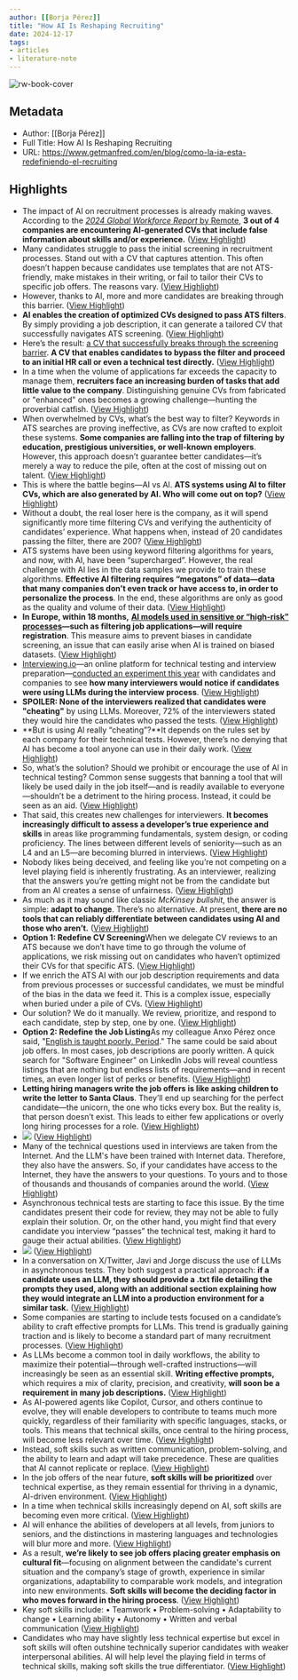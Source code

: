 ```yaml
---
author: [[Borja Pérez]]
title: "How AI Is Reshaping Recruiting"
date: 2024-12-17
tags: 
- articles
- literature-note
---
```

![rw-book-cover](https://getmanfred.com/wp-content/uploads/2024/12/Group-146.png)

## Metadata
- Author: [[Borja Pérez]]
- Full Title: How AI Is Reshaping Recruiting
- URL: https://www.getmanfred.com/en/blog/como-la-ia-esta-redefiniendo-el-recruiting

## Highlights
- The impact of AI on recruitment processes is already making waves. According to the [*2024 Global Workforce Report* by Remote](https://go.remote.com/hubfs/email%20marketing/Gated%20Content/Remote%20Global%20Workforce%20Report%202024/Remote%20Global%20Workforce%20Report%202024.pdf?_gl=1*ceolzm*_gcl_au*NTcxMTUxMDg3LjE3MzM0MjAwODc.*_ga*MTM2NDk1ODAxNS4xNzMzNDIwMDg2*_ga_HDWRDTEGHY*MTczMzQyMDA4NS4xLjEuMTczMzQyMDEyMC4yNy4wLjYyODE3MTY0NA..), **3 out of 4 companies are encountering AI-generated CVs that include false information about skills and/or experience.** ([View Highlight](https://read.readwise.io/read/01jfb3w4y2pjxt7pdwb31sb9h9))
- Many candidates struggle to pass the initial screening in recruitment processes. Stand out with a CV that captures attention. This often doesn’t happen because candidates use templates that are not ATS-friendly, make mistakes in their writing, or fail to tailor their CVs to specific job offers. The reasons vary. ([View Highlight](https://read.readwise.io/read/01jfb3w84gy46ep022p53ndg2c))
- However, thanks to AI, more and more candidates are breaking through this barrier. ([View Highlight](https://read.readwise.io/read/01jfb3wgrdhan095cxp5sxshn8))
- **AI enables the creation of optimized CVs designed to pass ATS filters**. By simply providing a job description, it can generate a tailored CV that successfully navigates ATS screening. ([View Highlight](https://read.readwise.io/read/01jfb3wj8jfdnrppbs09rnrggz))
- Here’s the result: [a CV that successfully breaks through the screening barrier](https://docs.google.com/document/d/1JJL9w511SvSIOjK3D5SlODNzSYpjCCc1c4R6pCzUNHQ/edit?usp=sharing). **A CV that enables candidates to bypass the filter and proceed to an initial HR call or even a technical test directly.** ([View Highlight](https://read.readwise.io/read/01jfb3xh87cms1xyt44hrh4e1t))
- In a time when the volume of applications far exceeds the capacity to manage them, **recruiters face an increasing burden of tasks that add little value to the company**. Distinguishing genuine CVs from fabricated or "enhanced" ones becomes a growing challenge—hunting the proverbial catfish. ([View Highlight](https://read.readwise.io/read/01jfb3xs2wkqgjj1mfzaapd6a7))
- When overwhelmed by CVs, what’s the best way to filter? Keywords in ATS searches are proving ineffective, as CVs are now crafted to exploit these systems. 
  **Some companies are falling into the trap of filtering by education, prestigious universities, or well-known employers**. However, this approach doesn’t guarantee better candidates—it’s merely a way to reduce the pile, often at the cost of missing out on talent. ([View Highlight](https://read.readwise.io/read/01jfb3xvx6218kz6cphtwdd177))
- This is where the battle begins—AI vs AI. **ATS systems using AI to filter CVs, which are also generated by AI. Who will come out on top?** ([View Highlight](https://read.readwise.io/read/01jfb3y0r7sgtdc260tx3mm3b9))
- Without a doubt, the real loser here is the company, as it will spend significantly more time filtering CVs and verifying the authenticity of candidates’ experience. What happens when, instead of 20 candidates passing the filter, there are 200? ([View Highlight](https://read.readwise.io/read/01jfb3y265pt4rtx8n89y22yms))
- ATS systems have been using keyword filtering algorithms for years, and now, with AI, have been “supercharged”. However, the real challenge with AI lies in the data samples we provide to train these algorithms. **Effective AI filtering requires “megatons” of data—data that many companies don't even track or have access to, in order to personalize the process**. In the end, these algorithms are only as good as the quality and volume of their data. ([View Highlight](https://read.readwise.io/read/01jfb3y5ef0eqjycbhapm29js2))
- **In Europe, within 18 months,** [**AI models used in sensitive or “high-risk” processes**](https://artificialintelligenceact.eu/chapter/3/)**—such as filtering job applications—will require registration**. This measure aims to prevent biases in candidate screening, an issue that can easily arise when AI is trained on biased datasets. ([View Highlight](https://read.readwise.io/read/01jfb3ywqvbg0kfdb5qqsfgzs8))
- [Interviewing.io](http://interviewing.io)—an online platform for technical testing and interview preparation—[conducted an experiment this year](https://interviewing.io/blog/how-hard-is-it-to-cheat-with-chatgpt-in-technical-interviews) with candidates and companies to see **how many interviewers would notice if candidates were using LLMs during the interview process**. ([View Highlight](https://read.readwise.io/read/01jfb3zbqph2bfqmef7zz7p4yy))
- **SPOILER: None of the interviewers realized that candidates were "cheating"** by using LLMs. Moreover, 72% of the interviewers stated they would hire the candidates who passed the tests. ([View Highlight](https://read.readwise.io/read/01jfb3zhb0vdchdzb2f1hq5j64))
- **But is using AI really “cheating”?**It depends on the rules set by each company for their technical tests. However, there’s no denying that AI has become a tool anyone can use in their daily work. ([View Highlight](https://read.readwise.io/read/01jfb3zt6tfr5jsqsjp8jqhdxz))
- So, what’s the solution? Should we prohibit or encourage the use of AI in technical testing? 
  Common sense suggests that banning a tool that will likely be used daily in the job itself—and is readily available to everyone—shouldn’t be a detriment to the hiring process. Instead, it could be seen as an aid. ([View Highlight](https://read.readwise.io/read/01jfb3zr6bqcbj7tb7jv3y59t7))
- That said, this creates new challenges for interviewers. **It becomes increasingly difficult to assess a developer’s true experience and skills** in areas like programming fundamentals, system design, or coding proficiency. The lines between different levels of seniority—such as an L4 and an L5—are becoming blurred in interviews. ([View Highlight](https://read.readwise.io/read/01jfb3zygv30gmxgx988x5egg2))
- Nobody likes being deceived, and feeling like you’re not competing on a level playing field is inherently frustrating. As an interviewer, realizing that the answers you’re getting might not be from the candidate but from an AI creates a sense of unfairness. ([View Highlight](https://read.readwise.io/read/01jfb401yk73tfacdq57mnb3sj))
- As much as it may sound like classic *McKinsey bullshit*, the answer is simple: **adapt to change**. There’s no alternative. At present, **there are no tools that can reliably differentiate between candidates using AI and those who aren’t.** ([View Highlight](https://read.readwise.io/read/01jfb41djh7xq1f9ny1rbrea3e))
- **Option 1: Redefine CV Screening**When we delegate CV reviews to an ATS because we don’t have time to go through the volume of applications, we risk missing out on candidates who haven’t optimized their CVs for that specific ATS. ([View Highlight](https://read.readwise.io/read/01jfb41gvs1h4w2hy89h2yycky))
- If we enrich the ATS AI with our job description requirements and data from previous processes or successful candidates, we must be mindful of the bias in the data we feed it. This is a complex issue, especially when buried under a pile of CVs. ([View Highlight](https://read.readwise.io/read/01jfb41m3323n6q251r5gbac3d))
- Our solution? We do it manually. We review, prioritize, and respond to each candidate, step by step, one by one. ([View Highlight](https://read.readwise.io/read/01jfb41rwwnfvc5cpr8q29kxmj))
- **Option 2: Redefine the Job Listing**As my colleague Anxo Pérez once said, "[English is taught poorly. Period](https://www.youtube.com/watch?v=vR_b3Mf3b24)." The same could be said about job offers. In most cases, job descriptions are poorly written. A quick search for "Software Engineer" on LinkedIn Jobs will reveal countless listings that are nothing but endless lists of requirements—and in recent times, an even longer list of perks or benefits. ([View Highlight](https://read.readwise.io/read/01jfb421875hhasy4yg1wna4gn))
- **Letting hiring managers write the job offers is like asking children to write the letter to Santa Claus**. They’ll end up searching for the perfect candidate—the unicorn, the one who ticks every box. But the reality is, that person doesn’t exist. This leads to either few applications or overly long hiring processes for a role. ([View Highlight](https://read.readwise.io/read/01jfb426cbnyth6zxssp6b6x26))
- ![](https://lh7-rt.googleusercontent.com/docsz/AD_4nXfb-0uV7IldY8lPPRzDyXysrTxmi5sIZOH2DjzlmFmrI1JdUjWCzrMAreMVo8k4sbP5UL0yLm0dehbDlj0liwve91Yoe4RurlOScgEkqGIpzpnVZrQ3PNMbDs-_59wXWqlEcLDrbA?key=_ZK7k27nyYX_4v6Fl6st7xc0) ([View Highlight](https://read.readwise.io/read/01jfb42zp5jnynsvv3414cgzx9))
- Many of the technical questions used in interviews are taken from the Internet. And the LLM's have been trained with Internet data. Therefore, they also have the answers. So, if your candidates have access to the Internet, they have the answers to your questions. To yours and to those of thousands and thousands of companies around the world. ([View Highlight](https://read.readwise.io/read/01jfb43b1swem8p53z9zhz791b))
- Asynchronous technical tests are starting to face this issue. By the time candidates present their code for review, they may not be able to fully explain their solution. Or, on the other hand, you might find that every candidate you interview “passes” the technical test, making it hard to gauge their actual abilities. ([View Highlight](https://read.readwise.io/read/01jfb44perep57p5fw222kh35r))
- ![](https://lh7-rt.googleusercontent.com/docsz/AD_4nXfqOPjwYorHGdmlKA2zBGA2bdXGCnR2LjfealLe0rJCalYiXKcAXnWPuZbExvOTbUcFja-aAY0ThdWdH1WB1rRDCcqmxV6Gj3V58ZZETLoZAgIEgegX9xCQR06K-lWTfh2F62tnZw?key=_ZK7k27nyYX_4v6Fl6st7xc0) ([View Highlight](https://read.readwise.io/read/01jfb44qt6jwmfb2wwgckrwtb4))
- In a conversation on X/Twitter, Javi and Jorge discuss the use of LLMs in asynchronous tests. They both suggest a practical approach: **if a candidate uses an LLM, they should provide a .txt file detailing the prompts they used, along with an additional section explaining how they would integrate an LLM into a production environment for a similar task.** ([View Highlight](https://read.readwise.io/read/01jfb45j03secjn262w3kdk5q8))
- Some companies are starting to include tests focused on a candidate’s ability to craft effective prompts for LLMs. This trend is gradually gaining traction and is likely to become a standard part of many recruitment processes. ([View Highlight](https://read.readwise.io/read/01jfb45nyntshbg4carw4kw8ye))
- As LLMs become a common tool in daily workflows, the ability to maximize their potential—through well-crafted instructions—will increasingly be seen as an essential skill. **Writing effective prompts,** which requires a mix of clarity, precision, and creativity, **will soon be a requirement in many job descriptions.** ([View Highlight](https://read.readwise.io/read/01jfb45qhy8empaa3k63wbz1av))
- As AI-powered agents like Copilot, Cursor, and others continue to evolve, they will enable developers to contribute to teams much more quickly, regardless of their familiarity with specific languages, stacks, or tools. This means that technical skills, once central to the hiring process, will become less relevant over time. ([View Highlight](https://read.readwise.io/read/01jfb45ttbw37wgdrw3y75t4ge))
- Instead, soft skills such as written communication, problem-solving, and the ability to learn and adapt will take precedence. These are qualities that AI cannot replicate or replace. ([View Highlight](https://read.readwise.io/read/01jfb45x4pqy0xy4brjxd8vavp))
- In the job offers of the near future, **soft skills will be prioritized** over technical expertise, as they remain essential for thriving in a dynamic, AI-driven environment. ([View Highlight](https://read.readwise.io/read/01jfb45y5ep27f5n9j7c1600z0))
- In a time when technical skills increasingly depend on AI, soft skills are becoming even more critical. ([View Highlight](https://read.readwise.io/read/01jfb46688vdadenrq1qb90nyd))
- AI will enhance the abilities of developers at all levels, from juniors to seniors, and the distinctions in mastering languages and technologies will blur more and more. ([View Highlight](https://read.readwise.io/read/01jfb46ahh25ycec6zfk5vxc7r))
- As a result, **we’re likely to see job offers placing greater emphasis on cultural fit**—focusing on alignment between the candidate's current situation and the company’s stage of growth, experience in similar organizations, adaptability to comparable work models, and integration into new environments. **Soft skills will become the deciding factor in who moves forward in the hiring process**. ([View Highlight](https://read.readwise.io/read/01jfb46e70w5fmh5mp37ac471p))
- Key soft skills include:
  • Teamwork
  • Problem-solving
  • Adaptability to change
  • Learning ability
  • Autonomy
  • Written and verbal communication ([View Highlight](https://read.readwise.io/read/01jfb46nbqj8mt88q41m728a0h))
- Candidates who may have slightly less technical expertise but excel in soft skills will often outshine technically superior candidates with weaker interpersonal abilities. AI will help level the playing field in terms of technical skills, making soft skills the true differentiator. ([View Highlight](https://read.readwise.io/read/01jfb46pzwsvzzkw8849exz5th))


